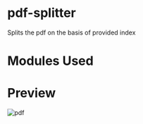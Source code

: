 # pdf-splitter
Splits the pdf on the basis of provided index

# Modules Used






# Preview

![pdf](https://user-images.githubusercontent.com/63898454/89063586-0ddeb900-d386-11ea-97c8-3164fb1b5631.gif)
